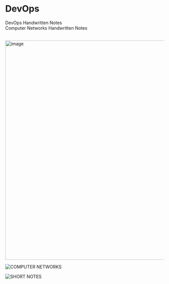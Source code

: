 # DevOps
DevOps Handwritten Notes <br/>
Computer Networks Handwritten Notes<br/>
<br/>

<img width="698" alt="image" alignItems="center" src="https://github.com/pratyushdev-codes/DevOps/assets/109750976/2fef8fe7-7889-492f-bd8c-66c2c5d13c87">


![COMPUTER NETWORKS](https://github.com/pratyushdev-codes/DevOps/assets/109750976/e0658a44-162d-4866-bae5-cb7739810c48)

![SHORT NOTES](https://github.com/pratyushdev-codes/DevOps/assets/109750976/d8501fe7-2ec7-41fb-98e6-b455d77639e7)
